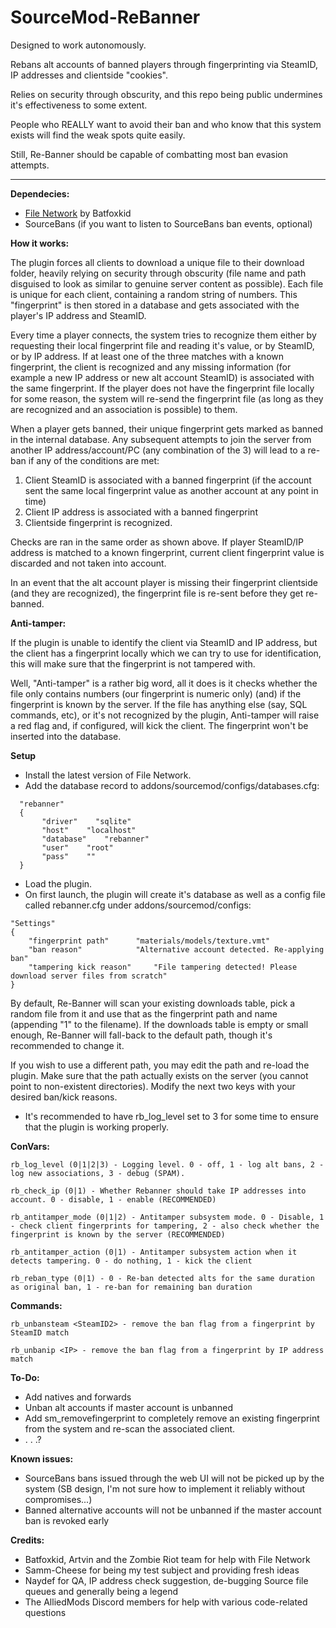 # SourceMod-ReBanner

Designed to work autonomously.

Rebans alt accounts of banned players through fingerprinting via SteamID, IP addresses and clientside "cookies".

Relies on security through obscurity, and this repo being public undermines it's effectiveness to some extent.

People who REALLY want to avoid their ban and who know that this system exists will find the weak spots quite easily.

Still, Re-Banner should be capable of combatting most ban evasion attempts.

-------------

**Dependecies:**
- [File Network](https://github.com/Batfoxkid/File-Network) by Batfoxkid
- SourceBans (if you want to listen to SourceBans ban events, optional)

**How it works:**

The plugin forces all clients to download a unique file to their download folder, heavily relying on security through obscurity (file name and path disguised to look as similar to genuine server content as possible). Each file is unique for each client, containing a random string of numbers. This "fingerprint" is then stored in a database and gets associated with the player's IP address and SteamID.

Every time a player connects, the system tries to recognize them either by requesting their local fingerprint file and reading it's value, or by SteamID, or by IP address.
If at least one of the three matches with a known fingerprint, the client is recognized and any missing information (for example a new IP address or new alt account SteamID) is associated with the same fingerprint.
If the player does not have the fingerprint file locally for some reason, the system will re-send the fingerprint file (as long as they are recognized and an association is possible) to them.

When a player gets banned, their unique fingerprint gets marked as banned in the internal database. Any subsequent attempts to join the server from another IP address/account/PC (any combination of the 3) will lead to a re-ban if any of the conditions are met:

1) Client SteamID is associated with a banned fingerprint (if the account sent the same local fingerprint value as another account at any point in time)
2) Client IP address is associated with a banned fingerprint
3) Clientside fingerprint is recognized.

Checks are ran in the same order as shown above. If player SteamID/IP address is matched to a known fingerprint, current client fingerprint value is discarded and not taken into account.

In an event that the alt account player is missing their fingerprint clientside (and they are recognized), the fingerprint file is re-sent before they get re-banned.

**Anti-tamper:**

If the plugin is unable to identify the client via SteamID and IP address, but the client has a fingerprint locally which we can try to use for identification, this will make sure that the fingerprint is not tampered with.

Well, "Anti-tamper" is a rather big word, all it does is it checks whether the file only contains numbers (our fingerprint is numeric only) (and) if the fingerprint is known by the server.
If the file has anything else (say, SQL commands, etc), or it's not recognized by the plugin, Anti-tamper will raise a red flag and, if configured, will kick the client. The fingerprint won't be inserted into the database.

**Setup**

- Install the latest version of File Network.
- Add the database record to addons/sourcemod/configs/databases.cfg:
````
  "rebanner"
  {
       "driver"    "sqlite"
       "host"    "localhost"
       "database"    "rebanner"
       "user"    "root"
       "pass"    ""
  }
````
- Load the plugin.
- On first launch, the plugin will create it's database as well as a config file called rebanner.cfg under addons/sourcemod/configs:
````
"Settings"
{
	"fingerprint path"		"materials/models/texture.vmt"
	"ban reason"			"Alternative account detected. Re-applying ban"
	"tampering kick reason"		"File tampering detected! Please download server files from scratch"
}
````
By default, Re-Banner will scan your existing downloads table, pick a random file from it and use that as the fingerprint path and name (appending "1" to the filename).
If the downloads table is empty or small enough, Re-Banner will fall-back to the default path, though it's recommended to change it.

If you wish to use a different path, you may edit the path and re-load the plugin. Make sure that the path actually exists on the server (you cannot point to non-existent directories).
Modify the next two keys with your desired ban/kick reasons.
- It's recommended to have rb_log_level set to 3 for some time to ensure that the plugin is working properly.

**ConVars:**
````
rb_log_level (0|1|2|3) - Logging level. 0 - off, 1 - log alt bans, 2 - log new associations, 3 - debug (SPAM).
````
````
rb_check_ip (0|1) - Whether Rebanner should take IP addresses into account. 0 - disable, 1 - enable (RECOMMENDED)
````
````
rb_antitamper_mode (0|1|2) - Antitamper subsystem mode. 0 - Disable, 1 - check client fingerprints for tampering, 2 - also check whether the fingerprint is known by the server (RECOMMENDED)
````
````
rb_antitamper_action (0|1) - Antitamper subsystem action when it detects tampering. 0 - do nothing, 1 - kick the client
````
````
rb_reban_type (0|1) - 0 - Re-ban detected alts for the same duration as original ban, 1 - re-ban for remaining ban duration
````

**Commands:**
````
rb_unbansteam <SteamID2> - remove the ban flag from a fingerprint by SteamID match
````
````
rb_unbanip <IP> - remove the ban flag from a fingerprint by IP address match
````

**To-Do:**
- Add natives and forwards
- Unban alt accounts if master account is unbanned
- Add sm_removefingerprint to completely remove an existing fingerprint from the system and re-scan the associated client.
- . . .?

**Known issues:**
- SourceBans bans issued through the web UI will not be picked up by the system (SB design, I'm not sure how to implement it reliably without compromises...)
- Banned alternative accounts will not be unbanned if the master account ban is revoked early

**Credits:**

- Batfoxkid, Artvin and the Zombie Riot team for help with File Network
- Samm-Cheese for being my test subject and providing fresh ideas
- Naydef for QA, IP address check suggestion, de-bugging Source file queues and generally being a legend
- The AlliedMods Discord members for help with various code-related questions
